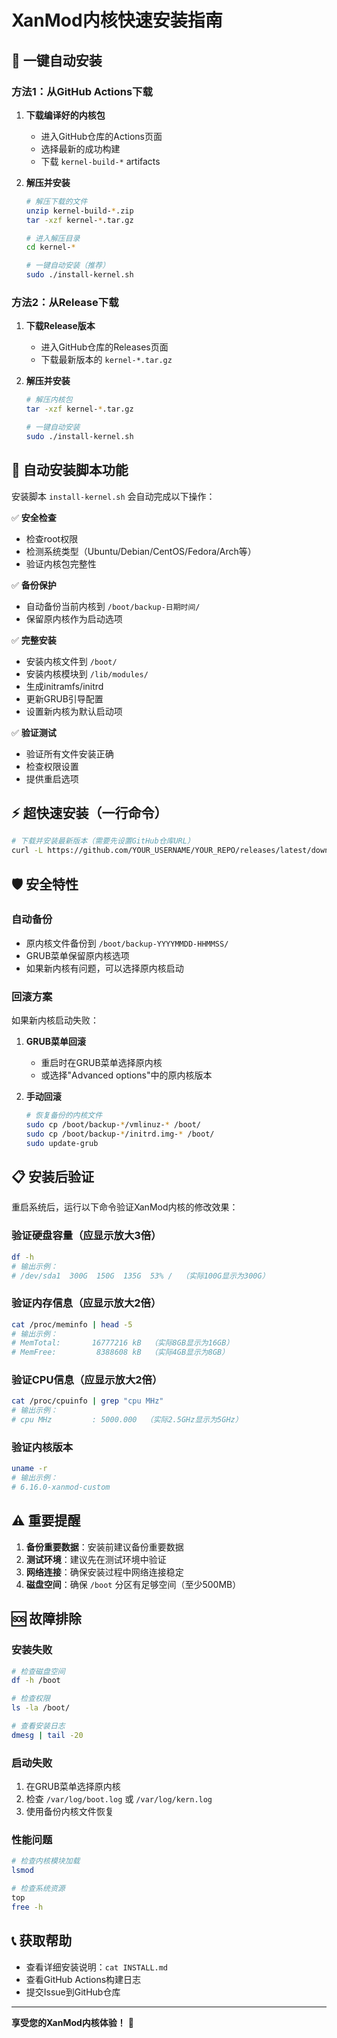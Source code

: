 # XanMod内核快速安装指南

## 🚀 一键自动安装

### 方法1：从GitHub Actions下载

1. **下载编译好的内核包**
   - 进入GitHub仓库的Actions页面
   - 选择最新的成功构建
   - 下载 `kernel-build-*` artifacts

2. **解压并安装**
   ```bash
   # 解压下载的文件
   unzip kernel-build-*.zip
   tar -xzf kernel-*.tar.gz
   
   # 进入解压目录
   cd kernel-*
   
   # 一键自动安装（推荐）
   sudo ./install-kernel.sh
   ```

### 方法2：从Release下载

1. **下载Release版本**
   - 进入GitHub仓库的Releases页面
   - 下载最新版本的 `kernel-*.tar.gz`

2. **解压并安装**
   ```bash
   # 解压内核包
   tar -xzf kernel-*.tar.gz
   
   # 一键自动安装
   sudo ./install-kernel.sh
   ```

## 🔧 自动安装脚本功能

安装脚本 `install-kernel.sh` 会自动完成以下操作：

✅ **安全检查**
- 检查root权限
- 检测系统类型（Ubuntu/Debian/CentOS/Fedora/Arch等）
- 验证内核包完整性

✅ **备份保护**
- 自动备份当前内核到 `/boot/backup-日期时间/`
- 保留原内核作为启动选项

✅ **完整安装**
- 安装内核文件到 `/boot/`
- 安装内核模块到 `/lib/modules/`
- 生成initramfs/initrd
- 更新GRUB引导配置
- 设置新内核为默认启动项

✅ **验证测试**
- 验证所有文件安装正确
- 检查权限设置
- 提供重启选项

## ⚡ 超快速安装（一行命令）

```bash
# 下载并安装最新版本（需要先设置GitHub仓库URL）
curl -L https://github.com/YOUR_USERNAME/YOUR_REPO/releases/latest/download/kernel-*.tar.gz | tar -xz && cd kernel-* && sudo ./install-kernel.sh
```

## 🛡️ 安全特性

### 自动备份
- 原内核文件备份到 `/boot/backup-YYYYMMDD-HHMMSS/`
- GRUB菜单保留原内核选项
- 如果新内核有问题，可以选择原内核启动

### 回滚方案
如果新内核启动失败：

1. **GRUB菜单回滚**
   - 重启时在GRUB菜单选择原内核
   - 或选择"Advanced options"中的原内核版本

2. **手动回滚**
   ```bash
   # 恢复备份的内核文件
   sudo cp /boot/backup-*/vmlinuz-* /boot/
   sudo cp /boot/backup-*/initrd.img-* /boot/
   sudo update-grub
   ```

## 📋 安装后验证

重启系统后，运行以下命令验证XanMod内核的修改效果：

### 验证硬盘容量（应显示放大3倍）
```bash
df -h
# 输出示例：
# /dev/sda1  300G  150G  135G  53% /  （实际100G显示为300G）
```

### 验证内存信息（应显示放大2倍）
```bash
cat /proc/meminfo | head -5
# 输出示例：
# MemTotal:       16777216 kB  （实际8GB显示为16GB）
# MemFree:         8388608 kB  （实际4GB显示为8GB）
```

### 验证CPU信息（应显示放大2倍）
```bash
cat /proc/cpuinfo | grep "cpu MHz"
# 输出示例：
# cpu MHz         : 5000.000  （实际2.5GHz显示为5GHz）
```

### 验证内核版本
```bash
uname -r
# 输出示例：
# 6.16.0-xanmod-custom
```

## ⚠️ 重要提醒

1. **备份重要数据**：安装前建议备份重要数据
2. **测试环境**：建议先在测试环境中验证
3. **网络连接**：确保安装过程中网络连接稳定
4. **磁盘空间**：确保 `/boot` 分区有足够空间（至少500MB）

## 🆘 故障排除

### 安装失败
```bash
# 检查磁盘空间
df -h /boot

# 检查权限
ls -la /boot/

# 查看安装日志
dmesg | tail -20
```

### 启动失败
1. 在GRUB菜单选择原内核
2. 检查 `/var/log/boot.log` 或 `/var/log/kern.log`
3. 使用备份内核文件恢复

### 性能问题
```bash
# 检查内核模块加载
lsmod

# 检查系统资源
top
free -h
```

## 📞 获取帮助

- 查看详细安装说明：`cat INSTALL.md`
- 查看GitHub Actions构建日志
- 提交Issue到GitHub仓库

---

**享受您的XanMod内核体验！** 🎉